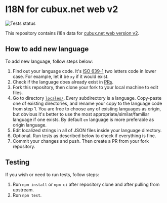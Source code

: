 # I18N for cubux.net web v2

![Tests status](https://github.com/cubux-net/web-v2-i18n/actions/workflows/ci.yml/badge.svg)

This repository contains i18n data for [cubux.net web version v2][web-v2].

## How to add new language

To add new language, follow steps below:

1.  Find out your language code. It's [ISO 639-1][iso-639-1] two letters code in
    lower case. For example, let it be `xy` if it would exist.
2.  Check if the language does already exist in [PRs][repo-pr].
3.  Fork this repository, then clone your fork to your local machine to edit
    files.
4.  Go to directory [`locales/`](./locales). Every subdirectory is a language.
    Copy-paste one of existing directories, and rename your copy to the language
    code from step 1. You are free to choose any of existing languages as
    origin, but obvious it's better to use the most appropriate/similar/familiar
    language if one exists. By default `en` language is more preferable as
    origin language.
5.  Edit localized strings in all of JSON files inside your language directory.
6.  Optional. Run tests as described below to check if everything is fine.
7.  Commit your changes and push. Then create a PR from your fork repository.

## Testing

If you wish or need to run tests, follow steps:

1.  Run `npm install` or `npm ci` after repository clone and after pulling from
    upstream.
2.  Run `npm test`.

[iso-639-1]: https://en.wikipedia.org/wiki/List_of_ISO_639-1_codes
[repo-pr]: https://github.com/cubux-net/web-v2-i18n/pulls
[web-v2]: https://new.cubux.net
